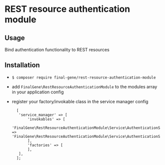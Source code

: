# REST resource authentication module

## Usage
Bind authentication functionality to REST resources

## Installation

+ `$ composer require final-gene/rest-resource-authentication-module`
+ add `FinalGene\RestResourceAuthenticationModule` to the modules array in your application config
+ register your factory/invokable class in the service manager config

        [
         'service_manager' => [
             'invokables' => [
                 'FinalGene\RestResourceAuthenticationModule\Service\AuthenticationService' => 'FinalGene\RestResourceAuthenticationModule\Service\AuthenticationService',
             ],
             'factories' => [
             ],
         ],
        ];
 
